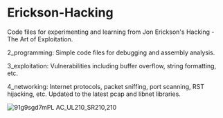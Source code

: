 # Erickson-Hacking

Code files for experimenting and learning from Jon Erickson's Hacking - The Art of Exploitation.

2_programming: Simple code files for debugging and assembly analysis.

3_exploitation: Vulnerabilities including buffer overflow, string formatting, etc.

4_networking: Internet protocols, packet sniffing, port scanning, RST hijacking, etc. Updated to the latest pcap and libnet libraries.

![91g9sgd7mPL _AC_UL210_SR210,210_](https://user-images.githubusercontent.com/81923670/226130667-530a38cc-f2a5-4dcd-829f-eb08e14d5f05.jpg)

